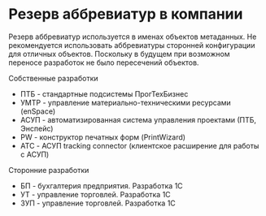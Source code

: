 # Резерв аббревиатур в компании

Резерв аббревиатур используется в именах объектов метаданных. Не рекомендуется использовать аббревиатуры сторонней конфигурации для отличных объектов. Поскольку в будущем при возможном переносе разработок не было пересечений объектов.

Собственные разработки
* ПТБ - стандартные подсистемы ПрогТехБизнес
* УМТР - управление материально-техническими ресурсами (enSpace)
* АСУП - автоматизированная система управления проектами (ПТБ, Энспейс)
* PW - конструктор печатных форм (PrintWizard)
* ATC - АСУП tracking connector (клиентское расширение для работы с АСУП)

Сторонние разработки
* БП - бухгалтерия предприятия. Разработка 1С
* УТ - управление торговлей. Разработка 1С
* ЗУП - управление торговлей. Разработка 1С